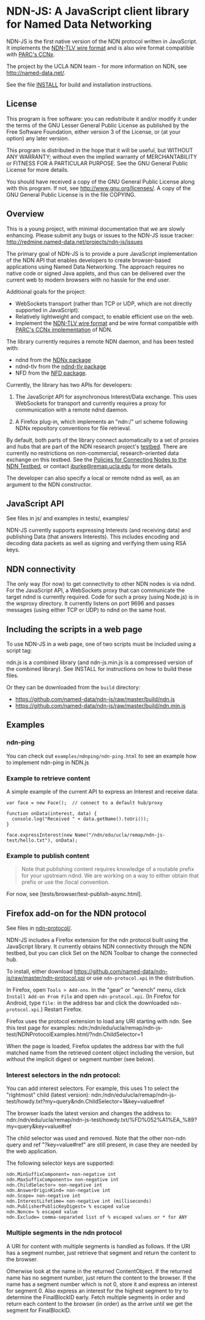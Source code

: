 NDN-JS:  A JavaScript client library for Named Data Networking
==============================================================

NDN-JS is the first native version of the NDN protocol written in JavaScript.  It
implements the [NDN-TLV wire format](http://named-data.net/doc/ndn-tlv/tlv.html) and is also wire format compatible with [PARC's CCNx](http://www.ccnx.org/releases/latest/doc/technical/CCNxProtocol.html).

The project by the UCLA NDN team - for more information on NDN, see http://named-data.net/.

See the file [INSTALL](https://github.com/named-data/ndn-js/blob/master/INSTALL) for build and installation instructions.

License
-------

This program is free software: you can redistribute it and/or modify
it under the terms of the GNU Lesser General Public License as published by
the Free Software Foundation, either version 3 of the License, or
(at your option) any later version.

This program is distributed in the hope that it will be useful,
but WITHOUT ANY WARRANTY; without even the implied warranty of
MERCHANTABILITY or FITNESS FOR A PARTICULAR PURPOSE.  See the
GNU General Public License for more details.

You should have received a copy of the GNU General Public License
along with this program.  If not, see <http://www.gnu.org/licenses/>.
A copy of the GNU General Public License is in the file COPYING.

Overview
--------

This is a young project, with minimal documentation that we are slowly enhancing.  Please
submit any bugs or issues to the NDN-JS issue tracker:
http://redmine.named-data.net/projects/ndn-js/issues

The primary goal of NDN-JS is to provide a pure JavaScript implementation of the NDN API
that enables developers to create browser-based applications using Named Data Networking.
The approach requires no native code or signed Java applets, and thus can be delivered
over the current web to modern browsers with no hassle for the end user.

Additional goals for the project:
- WebSockets transport (rather than TCP or UDP, which are not directly supported in
JavaScript).
- Relatively lightweight and compact, to enable efficient use on the web.
- Implement the [NDN-TLV wire format](http://named-data.net/doc/ndn-tlv/tlv.html) and be wire format compatible with [PARC's CCNx implementation](http://www.ccnx.org/releases/latest/doc/technical/CCNxProtocol.html) of NDN.

The library currently requires a remote NDN daemon, and has been tested with:

- ndnd from the [NDNx package](https://github.com/named-data/ndnx)
- ndnd-tlv from the [ndnd-tlv package](https://github.com/named-data/ndnd-tlv)
- NFD from the [NFD package](https://github.com/named-data/NFD).

Currently, the library has two APIs for developers:

1. The JavaScript API for asynchronous Interest/Data exchange.
   This uses WebSockets for transport and currently requires a
   proxy for communication with a remote ndnd daemon.

2. A Firefox plug-in, which implements an "ndn:/" url scheme
   following NDNx repository conventions for file retrieval.

By default, both parts of the library connect automatically to a set of
proxies and hubs that are part of the NDN research project's
[testbed](http://named-data.net/ndn-testbed/). There are currently no restrictions on
non-commercial, research-oriented data exchange on this testbed. See the
[Policies for Connecting Nodes to the NDN
Testbed](http://named-data.net/ndn-testbed/policies-connecting-nodes-ndn-testbed/),
or contact jburke@remap.ucla.edu for more details.

The developer can also
specify a local or remote ndnd as well, as an argument to the NDN constructor.

JavaScript API
--------------

See files in js/ and examples in tests/, examples/

NDN-JS currently supports expressing Interests (and receiving data) and publishing Data
(that answers Interests).  This includes encoding and decoding data packets as well as
signing and verifying them using RSA keys.

## NDN connectivity

The only way (for now) to get connectivity to other NDN nodes is via ndnd.  For the
JavaScript API, a WebSockets proxy that can communicate the target ndnd is currently
required.  Code for such a proxy (using Node.js) is in the wsproxy directory.  It
currently listens on port 9696 and passes messages (using either TCP or UDP) to ndnd on
the same host.

## Including the scripts in a web page

To use NDN-JS in a web page, one of two scripts must be included using a script tag:

ndn.js is a combined library (and ndn-js.min.js is a compressed version of the combined library).
See INSTALL for instructions on how to build these files.

Or they can be downloaded from the `build` directory:

- https://github.com/named-data/ndn-js/raw/master/build/ndn.js
- https://github.com/named-data/ndn-js/raw/master/build/ndn.min.js

## Examples

### ndn-ping

You can check out `examples/ndnping/ndn-ping.html` to see an example how to implement ndn-ping in NDN.js

### Example to retrieve content

A simple example of the current API to express an Interest and receive data:

    var face = new Face();  // connect to a default hub/proxy

    function onData(interest, data) {
      console.log("Received " + data.getName().toUri());
    }

    face.expressInterest(new Name("/ndn/edu/ucla/remap/ndn-js-test/hello.txt"), onData);

### Example to publish content

> Note that publishing content requires knowledge of a
> routable prefix for your upstream ndnd.  We are working
> on a way to either obtain that prefix or use the /local
> convention.

For now, see [tests/browser/test-publish-async.html].

Firefox add-on for the NDN protocol
-----------------------------------

See files in [ndn-protocol/](https://github.com/named-data/ndn-js/tree/master/ndn-protocol).

NDN-JS includes a Firefox extension for the ndn protocol built using the JavaScript
library.   It currently obtains NDN connectivity through the NDN testbed, but you can
click Set on the NDN Toolbar to change the connected hub.

To install, either download https://github.com/named-data/ndn-js/raw/master/ndn-protocol.xpi or use `ndn-protocol.xpi` in the distribution.

In Firefox, open `Tools > Add-ons`.  In the "gear" or "wrench" menu, click
`Install Add-on From File` and open `ndn-protocol.xpi`.  (In Firefox for Android,
type `file:` in the address bar and click the downloaded `ndn-protocol.xpi`.)
Restart Firefox.

Firefox uses the protocol extension to load any URI starting with ndn.  See this test page for examples:
ndn:/ndn/edu/ucla/remap/ndn-js-test/NDNProtocolExamples.html/?ndn.ChildSelector=1

When the page is loaded, Firefox updates the address bar with the full matched name from
the retrieved content object including the version, but without the implicit digest or
segment number (see below).

### Interest selectors in the ndn protocol:

You can add interest selectors. For example, this uses 1 to select the "rightmost" child
(latest version):
ndn:/ndn/edu/ucla/remap/ndn-js-test/howdy.txt?my=query&ndn.ChildSelector=1&key=value#ref

The browser loads the latest version and changes the address to:
ndn:/ndn/edu/ucla/remap/ndn-js-test/howdy.txt/%FD%052%A1%EA_%89?my=query&key=value#ref

The child selector was used and removed. Note that the other non-ndn query and
ref "?key=value#ref" are still present, in case they are needed by the web application.

The following selector keys are supported:

    ndn.MinSuffixComponent= non-negative int
    ndn.MaxSuffixComponents= non-negative int
    ndn.ChildSelector= non-negative int
    ndn.AnswerOriginKind= non-negative int
    ndn.Scope= non-negative int
    ndn.InterestLifetime= non-negative int (milliseconds)
    ndn.PublisherPublicKeyDigest= % escaped value
    ndn.Nonce= % escaped value
    ndn.Exclude= comma-separated list of % escaped values or * for ANY

### Multiple segments in the ndn protocol

A URI for content with multiple segments is handled as follows. If the URI has a segment
number, just retrieve that segment and return the content to the browser.

Otherwise look at the name in the returned ContentObject.  If the returned
name has no segment number, just return the content to the browser. If the
name has a segment number which is not 0, store it and express an interest for
segment 0. Also express an interest for the highest segment to try to
determine the FinalBlockID early. Fetch multiple segments in order and return
each content to the browser (in order) as the arrive until we get the segment
for FinalBlockID.
